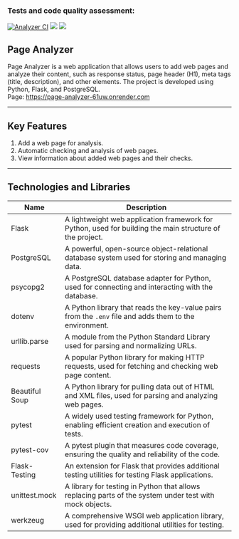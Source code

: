 ### Tests and code quality assessment:
[![Analyzer CI](https://github.com/Kem0111/python-project-83/actions/workflows/page_analyzer-check.yml/badge.svg)](https://github.com/Kem0111/python-project-83/actions/workflows/page_analyzer-check.yml) <a href="https://codeclimate.com/github/Kem0111/python-project-83/maintainability"><img src="https://api.codeclimate.com/v1/badges/2b38da6472d08e59a8cc/maintainability" /></a> <a href="https://codeclimate.com/github/Kem0111/python-project-83/test_coverage"><img src="https://api.codeclimate.com/v1/badges/2b38da6472d08e59a8cc/test_coverage" /></a>



## Page Analyzer

Page Analyzer is a web application that allows users to add web pages and analyze their content, such as response status, page header (H1), meta tags (title, description), and other elements. The project is developed using Python, Flask, and PostgreSQL.  
Page: https://page-analyzer-61uw.onrender.com 


---

## Key Features

1. Add a web page for analysis.
2. Automatic checking and analysis of web pages.
3. View information about added web pages and their checks.

---

## Technologies and Libraries

| Name             | Description                                                                                              |
|------------------|----------------------------------------------------------------------------------------------------------|
| Flask            | A lightweight web application framework for Python, used for building the main structure of the project. |
| PostgreSQL       | A powerful, open-source object-relational database system used for storing and managing data.           |
| psycopg2         | A PostgreSQL database adapter for Python, used for connecting and interacting with the database.       |
| dotenv           | A Python library that reads the key-value pairs from the `.env` file and adds them to the environment.  |
| urllib.parse     | A module from the Python Standard Library used for parsing and normalizing URLs.                        |
| requests         | A popular Python library for making HTTP requests, used for fetching and checking web page content.     |
| Beautiful Soup   | A Python library for pulling data out of HTML and XML files, used for parsing and analyzing web pages.  |
| pytest           | A widely used testing framework for Python, enabling efficient creation and execution of tests.         |
| pytest-cov       | A pytest plugin that measures code coverage, ensuring the quality and reliability of the code.          |
| Flask-Testing    | An extension for Flask that provides additional testing utilities for testing Flask applications.       |
| unittest.mock    | A library for testing in Python that allows replacing parts of the system under test with mock objects.  |
| werkzeug         | A comprehensive WSGI web application library, used for providing additional utilities for testing.       |

